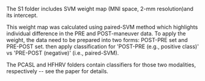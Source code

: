 The S1 folder includes SVM weight map
(MNI space, 2-mm resolution)and its intercept.

This weight map was calculated using paired-SVM method which highlights
individual difference in the PRE and POST-maneuver data. To apply the weight, the data need to be
prepared into two forms: POST-PRE set and PRE-POST set. then apply
classification for 'POST-PRE (e.g., positive class)' vs 'PRE-POST
(negative)' (i.e., paired-SVM).

The PCASL and HFHRV folders contain classifiers for those two modalities, respectively -- see the paper for details.